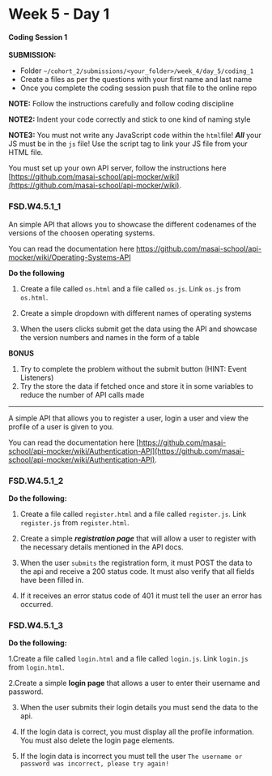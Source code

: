 # Week 5 - Day 1

#### Coding Session 1

**SUBMISSION:**

- Folder `~/cohort_2/submissions/<your_folder>/week_4/day_5/coding_1`
- Create a files as per the questions with your first name and last name
- Once you complete the coding session push that file to the online repo

**NOTE:** Follow the instructions carefully and follow coding discipline

**NOTE2:** Indent your code correctly and stick to one kind of naming style

**NOTE3:** You must not write any JavaScript code within the `html`file! ***All*** your JS must be in the `js` file! Use the script tag to link your JS file from your HTML file. 

You must set up your own API server, follow the instructions here [https://github.com/masai-school/api-mocker/wiki](https://github.com/masai-school/api-mocker/wiki).

### FSD.W4.5.1_1

An simple API that allows you to showcase the different codenames of the versions of the choosen operating systems.  

You can read the documentation here https://github.com/masai-school/api-mocker/wiki/Operating-Systems-API

**Do the following**

1. Create a file called `os.html` and a file called `os.js`. Link `os.js` from `os.html`.

2. Create a simple dropdown with different names of operating systems
3. When the users clicks submit get the data using the API and showcase the version numbers and names in the form of a table

**BONUS**

1. Try to complete the problem without the submit button (HINT: Event Listeners)
2. Try the store the data if fetched once and store it in some variables to reduce the number of API calls made

------

A simple API that allows you to register a user, login a user and view the profile of a user is given to you.

You can read the documentation here [https://github.com/masai-school/api-mocker/wiki/Authentication-API](https://github.com/masai-school/api-mocker/wiki/Authentication-API).

### FSD.W4.5.1_2

**Do the following:**

1. Create a file called `register.html` and a file called `register.js`. Link `register.js` from `register.html`.

2. Create a simple ***registration page*** that will allow a user to register with the necessary details mentioned in the API docs. 
3. When the user `submits` the registration form, it must POST the data to the api and receive a 200 status code. It must also verify that all fields have been filled in.
4. If it receives an error status code of 401 it must tell the user an error has occurred. 

### FSD.W4.5.1_3

**Do the following:**

1.Create a file called `login.html` and a file called `login.js`. Link `login.js` from `login.html`.

2.Create a simple **login page** that allows a user to enter their username and password.

3. When the user submits their login details you must send the data to the api.

4. If the login data is correct, you must display all the profile information. You must also delete the login page elements.

5. If the login data is incorrect you must tell the user `The username or password was incorrect, please try again!`